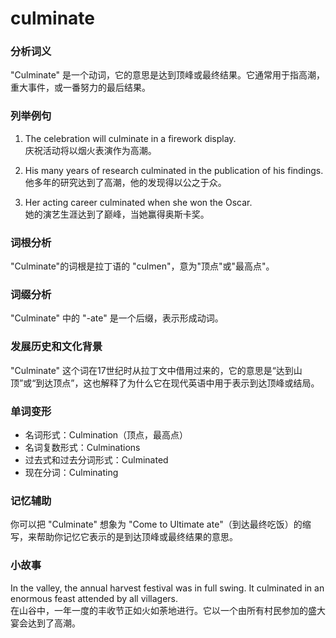 # culminate

### 分析词义

  

"Culminate" 是一个动词，它的意思是达到顶峰或最终结果。它通常用于指高潮，重大事件，或一番努力的最后结果。

  

### 列举例句

  

1.  The celebration will culminate in a firework display.  
    庆祝活动将以烟火表演作为高潮。
    
      
    
2.  His many years of research culminated in the publication of his findings.  
    他多年的研究达到了高潮，他的发现得以公之于众。
    
      
    
3.  Her acting career culminated when she won the Oscar.  
    她的演艺生涯达到了巅峰，当她赢得奥斯卡奖。
    
      
    

  

### 词根分析

  

"Culminate"的词根是拉丁语的 "culmen"，意为"顶点"或"最高点"。

  

### 词缀分析

  

"Culminate" 中的 "-ate" 是一个后缀，表示形成动词。

  

### 发展历史和文化背景

  

"Culminate" 这个词在17世纪时从拉丁文中借用过来的，它的意思是“达到山顶”或“到达顶点”，这也解释了为什么它在现代英语中用于表示到达顶峰或结局。

  

### 单词变形

  

*   名词形式：Culmination（顶点，最高点）
*   名词复数形式：Culminations
*   过去式和过去分词形式：Culminated
*   现在分词：Culminating

  

### 记忆辅助

  

你可以把 "Culminate" 想象为 "Come to Ultimate ate"（到达最终吃饭）的缩写，来帮助你记忆它表示的是到达顶峰或最终结果的意思。

  

### 小故事

  

In the valley, the annual harvest festival was in full swing. It culminated in an enormous feast attended by all villagers.  
在山谷中，一年一度的丰收节正如火如荼地进行。它以一个由所有村民参加的盛大宴会达到了高潮。
